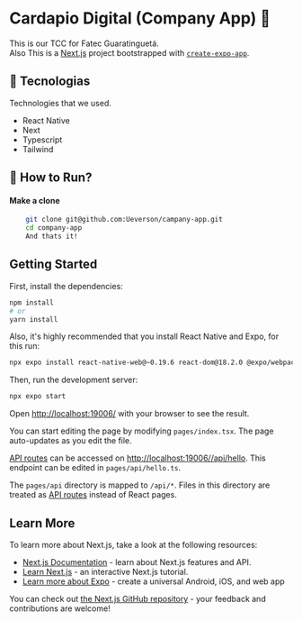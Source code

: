 # Cardapio Digital (Company App) 🍔

This is our TCC for Fatec Guaratinguetá.
<br>
Also This is a [Next.js](https://nextjs.org/) project bootstrapped with [`create-expo-app`](https://docs.expo.dev/get-started/installation/).

## 🚀 Tecnologias

Technologies that we used.

- React Native
- Next
- Typescript
- Tailwind

## 🔖 How to Run?

#### Make a clone
```sh
    git clone git@github.com:Ueverson/campany-app.git
    cd company-app
    And thats it!
```

## Getting Started

First, install the dependencies:

```bash
npm install
# or
yarn install
```
Also, it's highly recommended that you install React Native and Expo, for this run:

```bash
npx expo install react-native-web@~0.19.6 react-dom@18.2.0 @expo/webpack-config@^19.0.0
```

Then, run the development server:

```bash
npx expo start
```

Open [http://localhost:19006/](http://localhost:19006/) with your browser to see the result.

You can start editing the page by modifying `pages/index.tsx`. The page auto-updates as you edit the file.

[API routes](https://nextjs.org/docs/api-routes/introduction) can be accessed on [http://localhost:19006//api/hello](http://localhost:19006//api/hello). This endpoint can be edited in `pages/api/hello.ts`.

The `pages/api` directory is mapped to `/api/*`. Files in this directory are treated as [API routes](https://nextjs.org/docs/api-routes/introduction) instead of React pages.

## Learn More

To learn more about Next.js, take a look at the following resources:

- [Next.js Documentation](https://nextjs.org/docs) - learn about Next.js features and API.
- [Learn Next.js](https://nextjs.org/learn) - an interactive Next.js tutorial.
- [Learn more about Expo](https://docs.expo.dev/) - create a universal Android, iOS, and web app

You can check out [the Next.js GitHub repository](https://github.com/vercel/next.js/) - your feedback and contributions are welcome!
